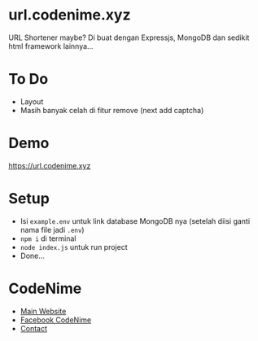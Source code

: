 # url.codenime.xyz
URL Shortener maybe? Di buat dengan Expressjs, MongoDB dan sedikit html framework lainnya...

# To Do
- Layout
- Masih banyak celah di fitur remove (next add captcha)

# Demo
https://url.codenime.xyz

# Setup
- Isi ```example.env``` untuk link database MongoDB nya (setelah diisi ganti nama file jadi ```.env```) 
- ```npm i``` di terminal
- ```node index.js``` untuk run project
- Done...

# CodeNime
- [Main Website](https://codenime.xyz/)
- [Facebook CodeNime](https://codenime.xyz/facebook)
- [Contact](mailto:contact@codenime.xyz)
